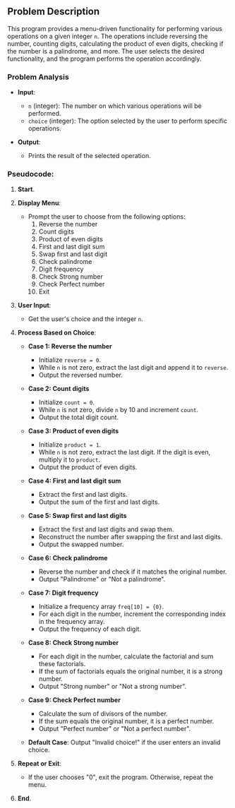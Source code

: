## Problem Description

This program provides a menu-driven functionality for performing various operations on a given integer `n`. The operations include reversing the number, counting digits, calculating the product of even digits, checking if the number is a palindrome, and more. The user selects the desired functionality, and the program performs the operation accordingly.

### Problem Analysis
- **Input**:
  - `n` (integer): The number on which various operations will be performed.
  - `choice` (integer): The option selected by the user to perform specific operations.

- **Output**:
  - Prints the result of the selected operation.

### Pseudocode:

1. **Start**.

2. **Display Menu**: 
   - Prompt the user to choose from the following options:
     1. Reverse the number
     2. Count digits
     3. Product of even digits
     4. First and last digit sum
     5. Swap first and last digit
     6. Check palindrome
     7. Digit frequency
     8. Check Strong number
     9. Check Perfect number
     0. Exit

3. **User Input**: 
   - Get the user's choice and the integer `n`.

4. **Process Based on Choice**:
   - **Case 1: Reverse the number**
     - Initialize `reverse = 0`.
     - While `n` is not zero, extract the last digit and append it to `reverse`.
     - Output the reversed number.
   
   - **Case 2: Count digits**
     - Initialize `count = 0`.
     - While `n` is not zero, divide `n` by 10 and increment `count`.
     - Output the total digit count.
   
   - **Case 3: Product of even digits**
     - Initialize `product = 1`.
     - While `n` is not zero, extract the last digit. If the digit is even, multiply it to `product`.
     - Output the product of even digits.
   
   - **Case 4: First and last digit sum**
     - Extract the first and last digits.
     - Output the sum of the first and last digits.

   - **Case 5: Swap first and last digits**
     - Extract the first and last digits and swap them.
     - Reconstruct the number after swapping the first and last digits.
     - Output the swapped number.

   - **Case 6: Check palindrome**
     - Reverse the number and check if it matches the original number.
     - Output "Palindrome" or "Not a palindrome".
   
   - **Case 7: Digit frequency**
     - Initialize a frequency array `freq[10] = {0}`.
     - For each digit in the number, increment the corresponding index in the frequency array.
     - Output the frequency of each digit.
   
   - **Case 8: Check Strong number**
     - For each digit in the number, calculate the factorial and sum these factorials.
     - If the sum of factorials equals the original number, it is a strong number.
     - Output "Strong number" or "Not a strong number".
   
   - **Case 9: Check Perfect number**
     - Calculate the sum of divisors of the number.
     - If the sum equals the original number, it is a perfect number.
     - Output "Perfect number" or "Not a perfect number".

   - **Default Case**: Output "Invalid choice!" if the user enters an invalid choice.

5. **Repeat or Exit**: 
   - If the user chooses "0", exit the program. Otherwise, repeat the menu.

6. **End**.

